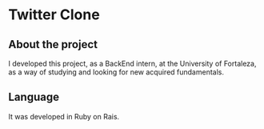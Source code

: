 # Twitter Clone

## About the project

I developed this project, as a BackEnd intern, at the University of Fortaleza, as a way of studying and looking for new acquired fundamentals.
 
## Language

It was developed in Ruby on Rais.
